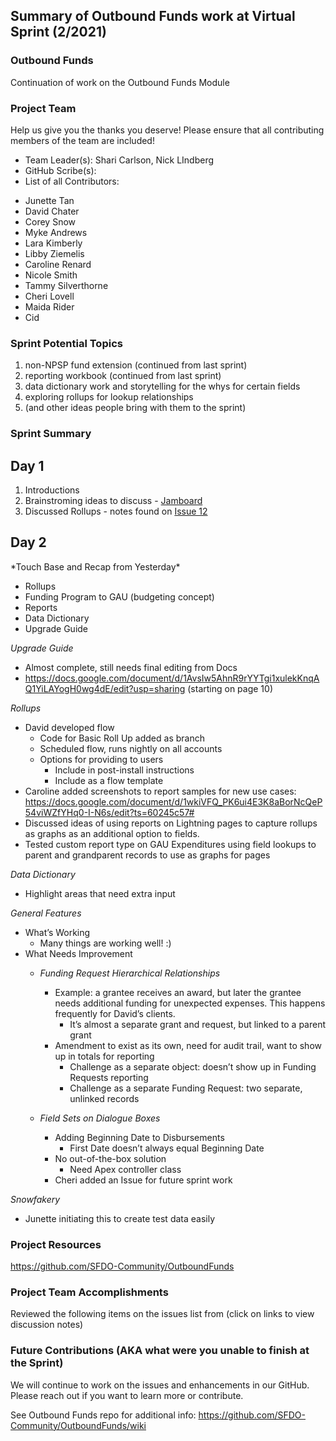 ## Summary of Outbound Funds work at Virtual Sprint (2/2021)

### Outbound Funds
Continuation of work on the Outbound Funds Module

### Project Team
Help us give you the thanks you deserve! Please ensure that all contributing members of the team are included!
* Team Leader(s): Shari Carlson, Nick LIndberg
* GitHub Scribe(s): 
* List of all Contributors:<br>
<ul>
  <li>Junette Tan </li>
  <li>David Chater</li>
  <li>Corey Snow</li>
  <li>Myke Andrews</li> 
  <li> Lara Kimberly</li>
  <li>Libby Ziemelis</li>
  <li>Caroline Renard</li>
  <li>Nicole Smith </li>
  <li>Tammy Silverthorne</li>
  <li>Cheri Lovell</li>
  <li>Maida Rider</li>
  <li>Cid</li>
  </ul>


### Sprint Potential Topics
<ol>
<li>non-NPSP fund extension (continued from last sprint)</li>
<li>reporting workbook (continued from last sprint)</li>
<li>data dictionary work and storytelling for the whys for certain fields</li>
<li>exploring rollups for lookup relationships</li>
<li>(and other ideas people bring with them to the sprint)</li>
 
  </ol>

### Sprint Summary 
<H2>Day 1</H2>
<ol>
  <li>Introductions  </li>
  <li>Brainstroming ideas to discuss - <a href= "https://jamboard.google.com/d/11eWq6E-dlKZGjQV0SQZ5D-GELIFRu5-TAuHF8bo_Tjw/viewer?f=0"> Jamboard </a> </li>
  <li>Discussed Rollups - notes found on <a href= "https://github.com/SFDO-Community-Sprints/OutboundFunds/issues/12"> Issue 12</a>  </li>
  </ol>
  
  <H2>Day 2</H2>
*Touch Base and Recap from Yesterday*

* Rollups
* Funding Program to GAU (budgeting concept)
* Reports
* Data Dictionary 
* Upgrade Guide

*Upgrade Guide*

* Almost complete, still needs final editing from Docs
* https://docs.google.com/document/d/1AvsIw5AhnR9rYYTgi1xulekKnqAQ1YiLAYogH0wg4dE/edit?usp=sharing (starting on page 10)

*Rollups*

* David developed flow
    * Code for Basic Roll Up added as branch
    * Scheduled flow, runs nightly on all accounts
    * Options for providing to users
        * Include in post-install instructions
        * Include as a flow template    
* Caroline added screenshots to report samples for new use cases: https://docs.google.com/document/d/1wkiVFQ_PK6ui4E3K8aBorNcQeP54viWZfYHq0-I-N6s/edit?ts=60245c57#
* Discussed ideas of using reports on Lightning pages to capture rollups as graphs as an additional option to fields. 
* Tested custom report type on GAU Expenditures using field lookups to parent and grandparent records to use as graphs for pages

*Data Dictionary*

* Highlight areas that need extra input

*General Features*

* What’s Working
    * Many things are working well! :)
* What Needs Improvement
    * *Funding Request Hierarchical Relationships*
        * Example: a grantee receives an award, but later the grantee needs additional funding for unexpected expenses. This happens frequently for David’s clients.
            * It’s almost a separate grant and request, but linked to a parent grant
        * Amendment to exist as its own, need for audit trail, want to show up in totals for reporting
            * Challenge as a separate object: doesn’t show up in Funding Requests reporting
            * Challenge as a separate Funding Request: two separate, unlinked records
    * *Field Sets on Dialogue Boxes*

        * Adding Beginning Date to Disbursements
            * First Date doesn’t always equal Beginning Date
        * No out-of-the-box solution
            * Need Apex controller class
        * Cheri added an Issue for future sprint work

*Snowfakery*

* Junette initiating this to create test data easily



### Project Resources
https://github.com/SFDO-Community/OutboundFunds

### Project Team Accomplishments
Reviewed the following items on the issues list from (click on links to view discussion notes) 



### Future Contributions (AKA what were you unable to finish at the Sprint)
We will continue to work on the issues and enhancements in our GitHub. Please reach out if you want to learn more or contribute. 




See Outbound Funds repo for additional info: https://github.com/SFDO-Community/OutboundFunds/wiki
